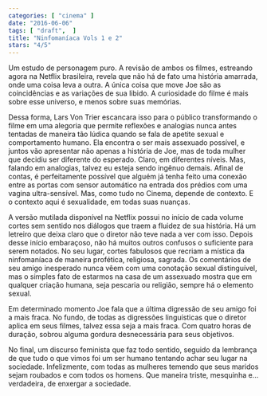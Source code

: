 ```yaml
---
categories: [ "cinema" ]
date: "2016-06-06"
tags: [ "draft",  ]
title: "Ninfomaníaca Vols 1 e 2"
stars: "4/5"
---
```

Um estudo de personagem puro. A revisão de ambos os filmes, estreando agora na Netflix brasileira, revela que não há de fato uma história amarrada, onde uma coisa leva a outra. A única coisa que move Joe são as coincidências e as variações de sua libido. A curiosidade do filme é mais sobre esse universo, e menos sobre suas memórias.

Dessa forma, Lars Von Trier escancara isso para o público transformando o filme em uma alegoria que permite reflexões e analogias nunca antes tentadas de maneira tão lúdica quando se fala de apetite sexual e comportamento humano. Ela encontra o ser mais assexuado possível, e juntos vão apresentar não apenas a história de Joe, mas de toda mulher que decidiu ser diferente do esperado. Claro, em diferentes níveis.
Mas, falando em analogias, talvez eu esteja sendo ingênuo demais. Afinal de contas, é perfeitamente possível que alguém já tenha feito uma conexão entre as portas com sensor automático na entrada dos prédios com uma vagina ultra-sensível. Mas, como tudo no Cinema, depende de contexto. E o contexto aqui é sexualidade, em todas suas nuanças.

A versão mutilada disponível na Netflix possui no início de cada volume cortes sem sentido nos diálogos que traem a fluidez de sua história. Há um letreiro que deixa claro que o diretor não teve nada a ver com isso. Depois desse início embaraçoso, não há muitos outros confusos o suficiente para serem notados. No seu lugar, cortes fabulosos que recriam a mística da ninfomaníaca de maneira profética, religiosa, sagrada. Os comentários de seu amigo inesperado nunca vêem com uma conotação sexual distinguível, mas o simples fato de estarmos na casa de um assexuado mostra que em qualquer criação humana, seja pescaria ou religião, sempre há o elemento sexual.

Em determinado momento Joe fala que a última digressão de seu amigo foi a mais fraca. No fundo, de todas as digressões linguísticas que o diretor aplica em seus filmes, talvez essa seja a mais fraca. Com quatro horas de duração, sobrou alguma gordura desnecessária para seus objetivos.

No final, um discurso feminista que faz todo sentido, seguido da lembrança de que tudo o que vimos foi um ser humano tentando achar seu lugar na sociedade. Infelizmente, com todas as mulheres temendo que seus maridos sejam roubados e com todos os homens. Que maneira triste, mesquinha e... verdadeira, de enxergar a sociedade.
